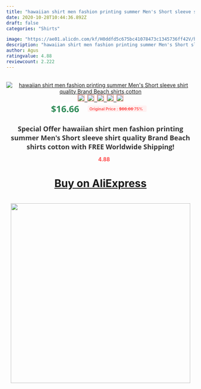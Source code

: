 ```yaml
---
title: "hawaiian shirt men fashion printing summer Men's Short sleeve shirt quality Brand Beach shirts cotton"
date: 2020-10-28T10:44:36.892Z
draft: false
categories: "Shirts"

image: "https://ae01.alicdn.com/kf/H0ddfd5c675bc41078473c1345736ff42V/hawaiian-shirt-men-fashion-printing-summer-Men-s-Short-sleeve-shirt-quality-Brand-Beach-shirts-cotton.jpg"
description: "hawaiian shirt men fashion printing summer Men's Short sleeve shirt quality Brand Beach shirts cotton"
author: Agus
ratingvalue: 4.88
reviewcount: 2.222
---
```

<br>
<div style="text-align: center;">
<a href="https://s.click.aliexpress.com/e/_AZcrDx" target="_blank" rel="nofollow noopener noreferrer"><img alt="hawaiian shirt men fashion printing summer Men's Short sleeve shirt quality Brand Beach shirts cotton" class="magnifier-image" src="https://ae01.alicdn.com/kf/H0ddfd5c675bc41078473c1345736ff42V/hawaiian-shirt-men-fashion-printing-summer-Men-s-Short-sleeve-shirt-quality-Brand-Beach-shirts-cotton.jpg_640x640.jpg">
<br>
<img style="border:1px solid salmon" src="https://ae01.alicdn.com/kf/H0ddfd5c675bc41078473c1345736ff42V/hawaiian-shirt-men-fashion-printing-summer-Men-s-Short-sleeve-shirt-quality-Brand-Beach-shirts-cotton.jpg_120x120.jpg">&nbsp;&nbsp;<img style="border:1px solid salmon" src="https://ae01.alicdn.com/kf/Hc865ece5c5ba4a5da8183c1a298c733eL/hawaiian-shirt-men-fashion-printing-summer-Men-s-Short-sleeve-shirt-quality-Brand-Beach-shirts-cotton.jpg_120x120.jpg">&nbsp;&nbsp;<img style="border:1px solid salmon" src="https://ae01.alicdn.com/kf/H3da25b6e2b7548e195f2cd092249757aL/hawaiian-shirt-men-fashion-printing-summer-Men-s-Short-sleeve-shirt-quality-Brand-Beach-shirts-cotton.jpg_120x120.jpg">&nbsp;&nbsp;<img style="border:1px solid salmon" src="https://ae01.alicdn.com/kf/Hfcfb32b423db4ccfa0711fdf768a1218I/hawaiian-shirt-men-fashion-printing-summer-Men-s-Short-sleeve-shirt-quality-Brand-Beach-shirts-cotton.jpg_120x120.jpg">&nbsp;&nbsp;<img style="border:1px solid salmon" src="https://ae01.alicdn.com/kf/H3644d3a621b44b69a55a2d67abb4f149I/hawaiian-shirt-men-fashion-printing-summer-Men-s-Short-sleeve-shirt-quality-Brand-Beach-shirts-cotton.jpg_120x120.jpg"></a></div><br0>
<div style="text-align: center;"><span style="background-color: white; border: 0px; box-sizing: border-box; color: seagreen; display: inline-block; font-family: &quot;open sans&quot; , &quot;arial&quot; , &quot;helvetica&quot; , sans-serif , &quot;heiti&quot;; font-size: 24px; font-stretch: inherit; font-weight: 700; line-height: inherit; margin: 0px 10px 0px 0px; padding: 0px; vertical-align: middle;">$16.66 </span>
<span style="background: rgb(255 , 241 , 241); border-radius: 3px; border: 0px; box-sizing: border-box; color: #ff4747; display: inline-block; font-family: inherit; font-size: 12px; font-stretch: inherit; font-style: inherit; font-variant: inherit; font-weight: 600; line-height: inherit; margin: 0px; padding: 2px 5px; transform: scale(0.9); vertical-align: middle;">Original Price : <b style="text-decoration: line-through;">$66.66 </b> 75%&nbsp;&nbsp;</span></div>
<h1 style="color: #333333; display: inline-block; font-family: &quot;open sans&quot; , &quot;arial&quot; , &quot;helvetica&quot; , sans-serif , &quot;heiti&quot;; font-size: 18px; font-stretch: inherit; font-weight: 700; text-align: center;">Special Offer hawaiian shirt men fashion printing summer Men's Short sleeve shirt quality Brand Beach shirts cotton with FREE Worldwide Shipping!</h1>
<div style="color: #ff4747; text-align: center;">
<img src="https://4.bp.blogspot.com/-M0ZcTcb-5uY/XleCXlxnR4I/AAAAAAAAAEc/OrjgMkXV1oMQFaCRZj5HQwOCBcu3w1FegCPcBGAYYCw/s1600/star.png" style="height: 15px;">&nbsp;<b>4.88</b></div>
<div class="button_cont" align="center"><a class="buynow_a" href="https://s.click.aliexpress.com/e/_AZcrDx" target="_blank" rel="nofollow noopener noreferrer"><H1>Buy on AliExpress</H1></a></div><br>
<div class="separator" style="clear: both; text-align: center;">
<img src="https://lh3.googleusercontent.com/-pTy5HemUv9M/XlePHvY0dAI/AAAAAAAAAE4/0nX5iRUoIWY8eMW9Dpxeirr157OZliDIgCLcBGAsYHQ/s1600/badge.gif" width="480">
</div>

